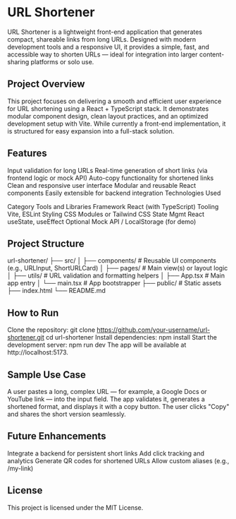 # URL Shortener

URL Shortener is a lightweight front-end application that generates compact, shareable links from long URLs. Designed with modern development tools and a responsive UI, it provides a simple, fast, and accessible way to shorten URLs — ideal for integration into larger content-sharing platforms or solo use.

## Project Overview

This project focuses on delivering a smooth and efficient user experience for URL shortening using a React + TypeScript stack. It demonstrates modular component design, clean layout practices, and an optimized development setup with Vite. While currently a front-end implementation, it is structured for easy expansion into a full-stack solution.

## Features

Input validation for long URLs
Real-time generation of short links (via frontend logic or mock API)
Auto-copy functionality for shortened links
Clean and responsive user interface
Modular and reusable React components
Easily extensible for backend integration
Technologies Used

Category	Tools and Libraries
Framework	React (with TypeScript)
Tooling	Vite, ESLint
Styling	CSS Modules or Tailwind CSS
State Mgmt	React useState, useEffect
Optional	Mock API / LocalStorage (for demo)

## Project Structure

url-shortener/
├── src/
│   ├── components/        # Reusable UI components (e.g., URLInput, ShortURLCard)
│   ├── pages/             # Main view(s) or layout logic
│   ├── utils/             # URL validation and formatting helpers
│   ├── App.tsx            # Main app entry
│   └── main.tsx           # App bootstrapper
├── public/                # Static assets
├── index.html
└── README.md

## How to Run

Clone the repository:
git clone https://github.com/your-username/url-shortener.git
cd url-shortener
Install dependencies:
npm install
Start the development server:
npm run dev
The app will be available at http://localhost:5173.

## Sample Use Case

A user pastes a long, complex URL — for example, a Google Docs or YouTube link — into the input field. The app validates it, generates a shortened format, and displays it with a copy button. The user clicks "Copy" and shares the short version seamlessly.

## Future Enhancements

Integrate a backend for persistent short links
Add click tracking and analytics
Generate QR codes for shortened URLs
Allow custom aliases (e.g., /my-link)

## License

This project is licensed under the MIT License.
